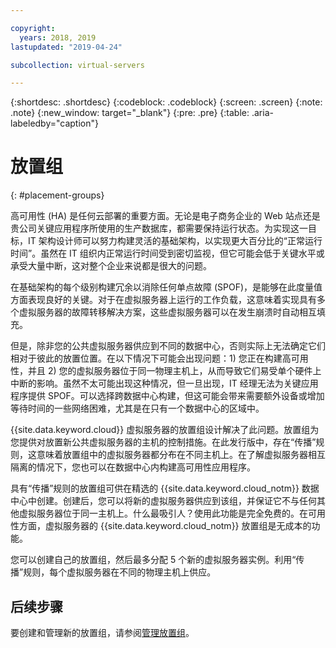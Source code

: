 ```yaml
---

copyright:
  years: 2018, 2019
lastupdated: "2019-04-24"

subcollection: virtual-servers

---
```


{:shortdesc: .shortdesc}
{:codeblock: .codeblock}
{:screen: .screen}
{:note: .note}
{:new_window: target="_blank"}
{:pre: .pre}
{:table: .aria-labeledby="caption"}


# 放置组
{: #placement-groups}

高可用性 (HA) 是任何云部署的重要方面。无论是电子商务企业的 Web 站点还是贵公司关键应用程序所使用的生产数据库，都需要保持运行状态。为实现这一目标，IT 架构设计师可以努力构建灵活的基础架构，以实现更大百分比的“正常运行时间”。虽然在 IT 组织内正常运行时间受到密切监视，但它可能会低于关键水平或承受大量中断，这对整个企业来说都是很大的问题。

在基础架构的每个级别构建冗余以消除任何单点故障 (SPOF)，是能够在此度量值方面表现良好的关键。对于在虚拟服务器上运行的工作负载，这意味着实现具有多个虚拟服务器的故障转移解决方案，这些虚拟服务器可以在发生崩溃时自动相互填充。

但是，除非您的公共虚拟服务器供应到不同的数据中心，否则实际上无法确定它们相对于彼此的放置位置。在以下情况下可能会出现问题：1) 您正在构建高可用性，并且 2) 您的虚拟服务器位于同一物理主机上，从而导致它们易受单个硬件上中断的影响。虽然不太可能出现这种情况，但一旦出现，IT 经理无法为关键应用程序提供 SPOF。可以选择跨数据中心构建，但这可能会带来需要额外设备或增加等待时间的一些网络困难，尤其是在只有一个数据中心的区域中。

{{site.data.keyword.cloud}} 虚拟服务器的放置组设计解决了此问题。放置组为您提供对放置新公共虚拟服务器的主机的控制措施。在此发行版中，存在“传播”规则，这意味着放置组中的虚拟服务器都分布在不同主机上。在了解虚拟服务器相互隔离的情况下，您也可以在数据中心内构建高可用性应用程序。

具有“传播”规则的放置组可供在精选的 {{site.data.keyword.cloud_notm}} 数据中心中创建。创建后，您可以将新的虚拟服务器供应到该组，并保证它不与任何其他虚拟服务器位于同一主机上。什么最吸引人？使用此功能是完全免费的。在可用性方面，虚拟服务器的 {{site.data.keyword.cloud_notm}} 放置组是无成本的功能。

您可以创建自己的放置组，然后最多分配 5 个新的虚拟服务器实例。利用“传播”规则，每个虚拟服务器在不同的物理主机上供应。

## 后续步骤

要创建和管理新的放置组，请参阅[管理放置组](/docs/vsi?topic=virtual-servers-vsi_managing_placegroup#vsi_managing_placegroup)。
